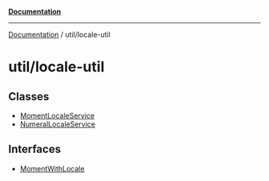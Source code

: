 [**Documentation**](../../index.md)

***

[Documentation](../../index.md) / util/locale-util

# util/locale-util

## Classes

- [MomentLocaleService](classes/MomentLocaleService.md)
- [NumeralLocaleService](classes/NumeralLocaleService.md)

## Interfaces

- [MomentWithLocale](interfaces/MomentWithLocale.md)
